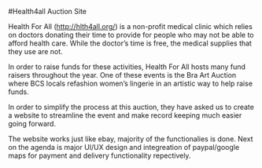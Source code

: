 #Health4all Auction Site

Health For All (http://hlth4all.org/) is a non-profit medical clinic which relies on doctors donating their time to provide for people who may not be able to afford health care. While the doctor’s time is free, the medical supplies that they use are not.

In order to raise funds for these activities, Health For All hosts many fund raisers throughout the year. One of these events is the Bra Art Auction where BCS locals refashion women’s lingerie in an artistic way to help raise funds.

In order to simplify the process at this auction, they have asked us to create a website to streamline the event and make record keeping much easier going forward.

The website works just like ebay, majority of the functionalies is done. Next on the agenda is major UI/UX design and integreation of paypal/google maps for payment and delivery functionality repectively. 
